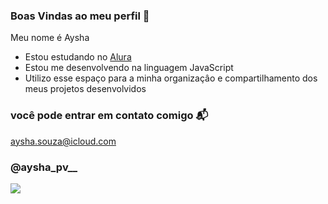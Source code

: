 ### Boas Vindas ao meu perfil 💙

 Meu nome é Aysha

- Estou estudando no [Alura](https://www.alura.com.br)
- Estou me desenvolvendo na linguagem JavaScript
- Utilizo esse espaço para a minha organizaçâo e compartilhamento dos meus projetos desenvolvidos

### você pode entrar em contato comigo 📬
aysha.souza@icloud.com

### @aysha_pv__


![](https://media1.tenor.com/m/F3la7LnCiGAAAAAC/mighty-lancer-games-wink.gif)
